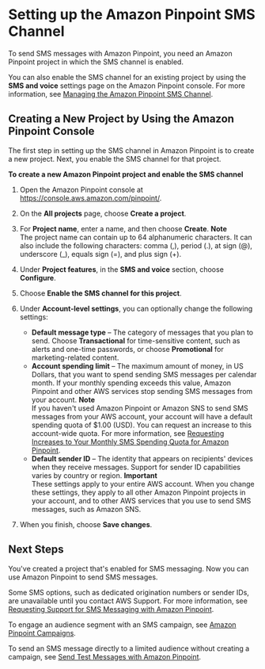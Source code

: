 # Setting up the Amazon Pinpoint SMS Channel<a name="channels-sms-setup"></a>

To send SMS messages with Amazon Pinpoint, you need an Amazon Pinpoint project in which the SMS channel is enabled\.

You can also enable the SMS channel for an existing project by using the **SMS and voice** settings page on the Amazon Pinpoint console\. For more information, see [Managing the Amazon Pinpoint SMS Channel](channels-sms-manage.md)\.

## Creating a New Project by Using the Amazon Pinpoint Console<a name="channels-sms-setup-mobilehub"></a>

The first step in setting up the SMS channel in Amazon Pinpoint is to create a new project\. Next, you enable the SMS channel for that project\.

**To create a new Amazon Pinpoint project and enable the SMS channel**

1. Open the Amazon Pinpoint console at [https://console\.aws\.amazon\.com/pinpoint/](https://console.aws.amazon.com/pinpoint/)\.

1. On the **All projects** page, choose **Create a project**\.

1. For **Project name**, enter a name, and then choose **Create**\.
**Note**  
The project name can contain up to 64 alphanumeric characters\. It can also include the following characters: comma \(,\), period \(\.\), at sign \(@\), underscore \(\_\), equals sign \(=\), and plus sign \(\+\)\.

1. Under **Project features**, in the **SMS and voice** section, choose **Configure**\.

1. Choose **Enable the SMS channel for this project**\.

1. Under **Account\-level settings**, you can optionally change the following settings:
   + **Default message type** – The category of messages that you plan to send\. Choose **Transactional** for time\-sensitive content, such as alerts and one\-time passwords, or choose **Promotional** for marketing\-related content\.
   + **Account spending limit** – The maximum amount of money, in US Dollars, that you want to spend sending SMS messages per calendar month\. If your monthly spending exceeds this value, Amazon Pinpoint and other AWS services stop sending SMS messages from your account\.
**Note**  
If you haven't used Amazon Pinpoint or Amazon SNS to send SMS messages from your AWS account, your account will have a default spending quota of $1\.00 \(USD\)\. You can request an increase to this account\-wide quota\. For more information, see [Requesting Increases to Your Monthly SMS Spending Quota for Amazon Pinpoint](channels-sms-awssupport-spend-threshold.md)\.
   + **Default sender ID** – The identity that appears on recipients' devices when they receive messages\. Support for sender ID capabilities varies by country or region\.
**Important**  
These settings apply to your entire AWS account\. When you change these settings, they apply to all other Amazon Pinpoint projects in your account, and to other AWS services that you use to send SMS messages, such as Amazon SNS\.

1. When you finish, choose **Save changes**\.

## Next Steps<a name="channels-sms-setup-next"></a>

You've created a project that's enabled for SMS messaging\. Now you can use Amazon Pinpoint to send SMS messages\. 

Some SMS options, such as dedicated origination numbers or sender IDs, are unavailable until you contact AWS Support\. For more information, see [Requesting Support for SMS Messaging with Amazon Pinpoint](channels-sms-awssupport.md)\.

To engage an audience segment with an SMS campaign, see [Amazon Pinpoint Campaigns](campaigns.md)\.

To send an SMS message directly to a limited audience without creating a campaign, see [Send Test Messages with Amazon Pinpoint](messages.md)\.